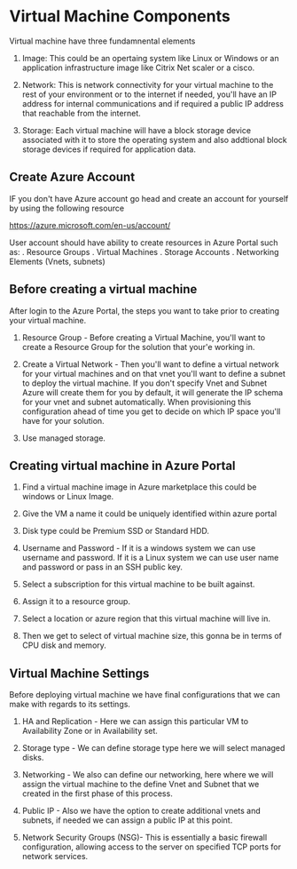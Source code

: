 # Virtual Machine Components

Virtual machine have three fundamnental elements

1. Image: This could be an opertaing system like Linux or Windows or an application infrastructure image like Citrix Net scaler or a cisco.

2. Network: This is network connectivity for your virtual machine to the rest of your environment or to the internet if needed, you'll have an IP address for internal communications and if required a public IP address that reachable from the internet.

3. Storage: Each virtual machine will have a block storage device associated with it to store the operating system and also addtional block storage devices if required for application data.

## Create Azure Account

IF you don't have Azure account go head and create an account for yourself by using the following resource

<https://azure.microsoft.com/en-us/account/>

User account should have ability to create resources in Azure Portal such as:
. Resource Groups
. Virtual Machines
. Storage Accounts
. Networking Elements (Vnets, subnets)

## Before creating a virtual machine

After login to the Azure Portal, the steps you want to take prior to creating your virtual machine.

1. Resource Group - Before creating a Virtual Machine, you'll want to create a Resource Group for the solution that your'e working in.

2. Create a Virtual Network - Then you'll want to define a virtual network for your virtual machines and on that vnet you'll want to define a subnet to deploy the virtual machine. If you don't specify Vnet and Subnet Azure will create them for you by default, it will generate the IP schema for your vnet and subnet automatically. When provisioning this configuration ahead of time you get to decide on which IP space you'll have for your solution.

3. Use managed storage.

## Creating virtual machine in Azure Portal

1. Find a virtual machine image in Azure marketplace this could be windows or Linux Image.

2. Give the VM a name it could be uniquely identified within azure portal
3. Disk type could be Premium SSD or Standard HDD.

4. Username and Password - If it is a windows system we can use username and password. If it is a Linux system we can use user name and password or pass in an SSH public key.

5. Select a subscription for this virtual machine to be built against.

6. Assign it to a resource group.

7. Select a location or azure region that this virtual machine will live in.

8. Then we get to select of virtual machine size, this gonna be in terms of CPU disk and memory.


## Virtual Machine Settings

Before deploying virtual machine we have final configurations that we can make with regards to its settings.

1. HA and Replication - Here we can assign this particular VM to Availability Zone or in Availability set.

2. Storage type - We can define storage type here we will select managed disks.

3. Networking - We also can define our networking, here where we will assign the virtual machine to the define Vnet and Subnet that we created in the first phase of this process.

4. Public IP - Also we have the option to create additional vnets and subnets, if needed we can assign a public IP at this point.

5. Network Security Groups (NSG)- This is essentially a basic firewall configuration, allowing access to the server on specified TCP ports for network services.
